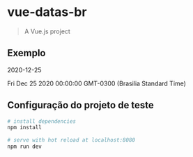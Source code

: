 # vue-datas-br

> A Vue.js project

## Exemplo 

2020-12-25

Fri Dec 25 2020 00:00:00 GMT-0300 (Brasilia Standard Time)

## Configuração do projeto de teste

``` bash
# install dependencies
npm install

# serve with hot reload at localhost:8080
npm run dev
```
